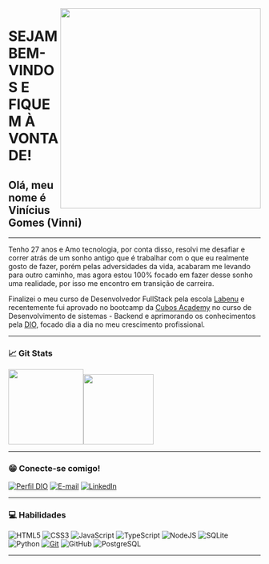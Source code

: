 <img align="right" src="https://spread.com.br/wp-content/uploads/2020/06/anima-desenvolvimento-agil.gif" width="400"/> 


# SEJAM BEM-VINDOS E FIQUEM À VONTADE!
## Olá, meu nome é Vinícius Gomes (Vinni)

____

Tenho 27 anos e Amo tecnologia, por conta disso, resolvi me desafiar e correr atrás de um sonho antigo que é trabalhar com o que eu realmente gosto de fazer, porém pelas adversidades da vida, acabaram me levando para outro caminho, mas agora estou 100% focado em fazer desse sonho uma realidade, por isso me encontro em transição de carreira.

Finalizei o meu curso de Desenvolvedor FullStack pela escola [Labenu](https://www.labenu.com.br/) e recentemente fui aprovado no bootcamp da [Cubos Academy](https://cubos.academy/) no curso de Desenvolvimento de sistemas - Backend e aprimorando os conhecimentos pela [DIO](https://www.dio.me/), focado dia a dia no meu crescimento profissional.
___

### 📈 Git Stats

<img height="150em" src="https://github-readme-stats.vercel.app/api?username=gomesvini&theme=transparent&bg_color=000&border_color=30A3DC&show_icons=true&icon_color=30A3DC&title_color=E94D5F&text_color=FFF"/><img height="140em" src="https://github-readme-stats-git-masterrstaa-rickstaa.vercel.app/api/top-langs/?username=gomesvini&layout=compact&bg_color=000&border_color=30A3DC&title_color=E94D5F&text_color=FFF"/>

___
### 😁 Conecte-se comigo!
[![Perfil DIO](https://img.shields.io/badge/-Meu%20Perfil%20na%20DIO-000000?style=for-the-badge&logoColor=30A3DC)](https://www.dio.me/users/pain-nici2011)
[![E-mail](https://img.shields.io/badge/-Email-000?style=for-the-badge&logo=gmail&logoColor=E94D5F)](mailto:vinicius_gnascimento2013@hotmail.com)
[![LinkedIn](https://img.shields.io/badge/-LinkedIn-000?style=for-the-badge&logo=linkedin&logoColor=30A3DC)](https://www.linkedin.com/in/vini-gomes/)
___

### 💻 Habilidades
![HTML5](https://img.shields.io/badge/HTML-000?style=for-the-badge&logo=html5)
![CSS3](https://img.shields.io/badge/CSS3-000?style=for-the-badge&logo=css3&logoColor=264CE4)
![JavaScript](https://img.shields.io/badge/JavaScript-000?style=for-the-badge&logo=javascript) 
![TypeScript](https://img.shields.io/badge/TypeScript-000?style=for-the-badge&logo=typescript)
![NodeJS](https://img.shields.io/badge/node.js-black?style=for-the-badge&logo=node.js&logoColor=white)
![SQLite](https://img.shields.io/badge/sqlite-black.svg?style=for-the-badge&logo=sqlite&logoColor=white)
![Python](https://img.shields.io/badge/Python-000?style=for-the-badge&logo=python)
[![Git](https://img.shields.io/badge/Git-000?style=for-the-badge&logo=git)](https://git-scm.com/doc) 
![GitHub](https://img.shields.io/badge/GitHub-000?style=for-the-badge&logo=github)
![PostgreSQL](https://img.shields.io/badge/postgresql-000?style=for-the-badge&logo=postgresql)
___



